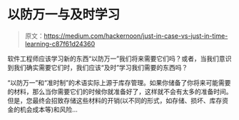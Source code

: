 # 以防万一与及时学习

> 原文：<https://medium.com/hackernoon/just-in-case-vs-just-in-time-learning-c87f61d24360>

软件工程师应该学习新的东西“以防万一”我们将来需要它们吗？或者，当我们意识到我们确实需要它们时，我们应该“及时”学习我们需要的东西吗？

“以防万一”和“准时制”的术语实际上源于库存管理。如果你储备了你将来可能需要的材料，那么当你需要它们的时候你就准备好了，这样就不会有太多的准备时间。但是，您最终会招致存储这些材料的开销(以不同的形式，如存储、损坏、库存资金的机会成本等)和风险…